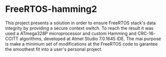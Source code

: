# FreeRTOS-hamming2

This project presents a solution in order to ensure FreeRTOS stack's data integrity by providing a secure context switch. To reach the result it was used a ATmega328P microprocessor and custom Hamming and CRC-16-CCITT algorithms, developed at Atmel Studio 7.0.1645 IDE. The mai purpose is make a minimum set of modifications at the FreeRTOS code to garantee the smoothest fit into a user's personal project.
